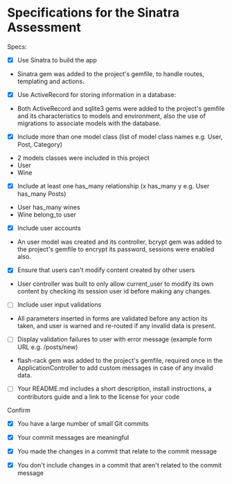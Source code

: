 # Specifications for the Sinatra Assessment

Specs:
- [x] Use Sinatra to build the app
* Sinatra gem was added to the project's gemfile, to handle routes, templating and actions.

- [x] Use ActiveRecord for storing information in a database:
* Both ActiveRecord and sqlite3 gems were added to the project's gemfile and its characteristics to models and environment, also the use of migrations to associate models with the database.

- [x] Include more than one model class (list of model class names e.g. User, Post, Category)
* 2 models classes were included in this project
* User
* Wine

- [x] Include at least one has_many relationship (x has_many y e.g. User has_many Posts)
* User has_many wines
* Wine belong_to user

- [x] Include user accounts
* An user model was created and its controller, bcrypt gem was added to the project's gemfile to encrypt its password, sessions were enabled also.

- [x] Ensure that users can't modify content created by other users
* User controller was built to only allow current_user to modify its own content by checking its session user id before making any changes.

- [ ] Include user input validations
* All parameters inserted in forms are validated before any action its taken, and user is warned and re-routed if any invalid data is present.

- [ ] Display validation failures to user with error message (example form URL e.g. /posts/new)
* flash-rack gem was added to the project's gemfile, required once in the ApplicationController to add custom messages in case of any invalid data.

- [ ] Your README.md includes a short description, install instructions, a contributors guide and a link to the license for your code

Confirm
- [x] You have a large number of small Git commits
- [x] Your commit messages are meaningful
- [x] You made the changes in a commit that relate to the commit message
- [x] You don't include changes in a commit that aren't related to the commit message


